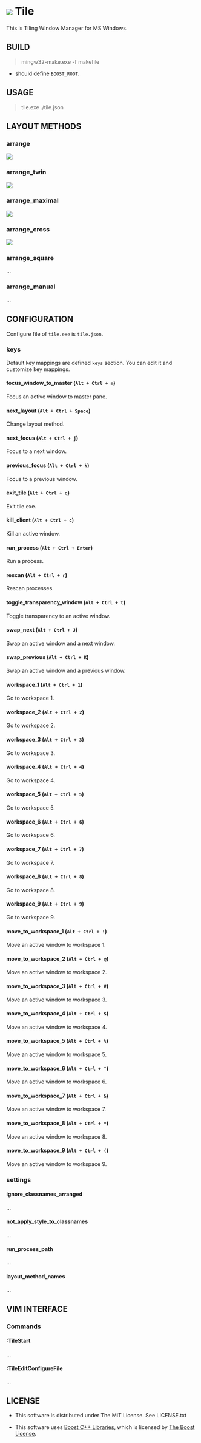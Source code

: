 
# ![](https://raw.github.com/rbtnn/tile/master/images/icon_large.png) Tile

This is Tiling Window Manager for MS Windows.


## BUILD

> mingw32-make.exe -f makefile

* should define `BOOST_ROOT`.


## USAGE

> tile.exe ./tile.json


## LAYOUT METHODS

### arrange

![](https://raw.github.com/rbtnn/tile/master/images/arrange.png)


### arrange\_twin

![](https://raw.github.com/rbtnn/tile/master/images/arrange_twin.png)


### arrange\_maximal

![](https://raw.github.com/rbtnn/tile/master/images/arrange_maximal.png)


### arrange\_cross

![](https://raw.github.com/rbtnn/tile/master/images/arrange_cross.png)

### arrange\_square

...

### arrange\_manual

...

## CONFIGURATION

Configure file of `tile.exe` is `tile.json`.


### keys

Default key mappings are defined `keys` section.
You can edit it and customize key mappings.


#### focus\_window\_to\_master (`Alt + Ctrl + m`)

Focus an active window to master pane.

#### next\_layout (`Alt + Ctrl + Space`)

Change layout method.

#### next\_focus (`Alt + Ctrl + j`)

Focus to a next window.

#### previous\_focus (`Alt + Ctrl + k`)

Focus to a previous window.

#### exit\_tile (`Alt + Ctrl + q`)

Exit tile.exe.

#### kill\_client (`Alt + Ctrl + c`)

Kill an active window.

#### run\_process (`Alt + Ctrl + Enter`)

Run a process.

#### rescan (`Alt + Ctrl + r`)

Rescan processes.

#### toggle\_transparency\_window (`Alt + Ctrl + t`)

Toggle transparency to an active window.

#### swap\_next (`Alt + Ctrl + J`)

Swap an active window and a next window.

#### swap\_previous (`Alt + Ctrl + K`)

Swap an active window and a previous window.

#### workspace\_1 (`Alt + Ctrl + 1`)

Go to workspace 1.

#### workspace\_2 (`Alt + Ctrl + 2`)

Go to workspace 2.

#### workspace\_3 (`Alt + Ctrl + 3`)

Go to workspace 3.

#### workspace\_4 (`Alt + Ctrl + 4`)

Go to workspace 4.

#### workspace\_5 (`Alt + Ctrl + 5`)

Go to workspace 5.

#### workspace\_6 (`Alt + Ctrl + 6`)

Go to workspace 6.

#### workspace\_7 (`Alt + Ctrl + 7`)

Go to workspace 7.

#### workspace\_8 (`Alt + Ctrl + 8`)

Go to workspace 8.

#### workspace\_9 (`Alt + Ctrl + 9`)

Go to workspace 9.

#### move\_to\_workspace\_1 (`Alt + Ctrl + !`)

Move an active window to workspace 1.

#### move\_to\_workspace\_2 (`Alt + Ctrl + @`)

Move an active window to workspace 2.

#### move\_to\_workspace\_3 (`Alt + Ctrl + #`)

Move an active window to workspace 3.

#### move\_to\_workspace\_4 (`Alt + Ctrl + $`)

Move an active window to workspace 4.

#### move\_to\_workspace\_5 (`Alt + Ctrl + %`)

Move an active window to workspace 5.

#### move\_to\_workspace\_6 (`Alt + Ctrl + ^`)

Move an active window to workspace 6.

#### move\_to\_workspace\_7 (`Alt + Ctrl + &`)

Move an active window to workspace 7.

#### move\_to\_workspace\_8 (`Alt + Ctrl + *`)

Move an active window to workspace 8.

#### move\_to\_workspace\_9 (`Alt + Ctrl + (`)

Move an active window to workspace 9.


### settings

#### ignore\_classnames\_arranged

...

#### not\_apply\_style\_to\_classnames

...

#### run\_process\_path

...

#### layout\_method\_names

...


## VIM INTERFACE

### Commands

#### :TileStart

...

#### :TileEditConfigureFile

...


## LICENSE

* This software is distributed under The MIT License. See LICENSE.txt

* This software uses [Boost C++ Libraries](http://www.boost.org/), which is licensed by [The Boost License](http://www.boost.org/users/license.html).


